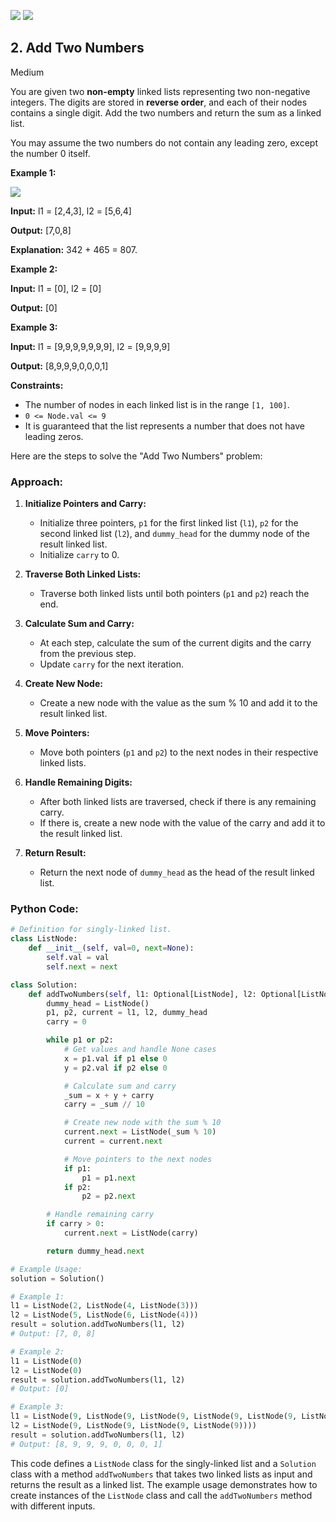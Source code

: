 [![](https://img.shields.io/github/stars/LeetCode-in-Python/LeetCode-in-Python?label=Stars&style=flat-square)](https://github.com/LeetCode-in-Python/LeetCode-in-Python)
[![](https://img.shields.io/github/forks/LeetCode-in-Python/LeetCode-in-Python?label=Fork%20me%20on%20GitHub%20&style=flat-square)](https://github.com/LeetCode-in-Python/LeetCode-in-Python/fork)

## 2\. Add Two Numbers

Medium

You are given two **non-empty** linked lists representing two non-negative integers. The digits are stored in **reverse order**, and each of their nodes contains a single digit. Add the two numbers and return the sum as a linked list.

You may assume the two numbers do not contain any leading zero, except the number 0 itself.

**Example 1:**

![](https://assets.leetcode.com/uploads/2020/10/02/addtwonumber1.jpg)

**Input:** l1 = [2,4,3], l2 = [5,6,4]

**Output:** [7,0,8]

**Explanation:** 342 + 465 = 807. 

**Example 2:**

**Input:** l1 = [0], l2 = [0]

**Output:** [0] 

**Example 3:**

**Input:** l1 = [9,9,9,9,9,9,9], l2 = [9,9,9,9]

**Output:** [8,9,9,9,0,0,0,1] 

**Constraints:**

*   The number of nodes in each linked list is in the range `[1, 100]`.
*   `0 <= Node.val <= 9`
*   It is guaranteed that the list represents a number that does not have leading zeros.

Here are the steps to solve the "Add Two Numbers" problem:

### Approach:

1. **Initialize Pointers and Carry:**
   - Initialize three pointers, `p1` for the first linked list (`l1`), `p2` for the second linked list (`l2`), and `dummy_head` for the dummy node of the result linked list.
   - Initialize `carry` to 0.

2. **Traverse Both Linked Lists:**
   - Traverse both linked lists until both pointers (`p1` and `p2`) reach the end.

3. **Calculate Sum and Carry:**
   - At each step, calculate the sum of the current digits and the carry from the previous step.
   - Update `carry` for the next iteration.

4. **Create New Node:**
   - Create a new node with the value as the sum % 10 and add it to the result linked list.

5. **Move Pointers:**
   - Move both pointers (`p1` and `p2`) to the next nodes in their respective linked lists.

6. **Handle Remaining Digits:**
   - After both linked lists are traversed, check if there is any remaining carry.
   - If there is, create a new node with the value of the carry and add it to the result linked list.

7. **Return Result:**
   - Return the next node of `dummy_head` as the head of the result linked list.

### Python Code:

```python
# Definition for singly-linked list.
class ListNode:
    def __init__(self, val=0, next=None):
        self.val = val
        self.next = next

class Solution:
    def addTwoNumbers(self, l1: Optional[ListNode], l2: Optional[ListNode]) -> Optional[ListNode]:
        dummy_head = ListNode()
        p1, p2, current = l1, l2, dummy_head
        carry = 0

        while p1 or p2:
            # Get values and handle None cases
            x = p1.val if p1 else 0
            y = p2.val if p2 else 0

            # Calculate sum and carry
            _sum = x + y + carry
            carry = _sum // 10

            # Create new node with the sum % 10
            current.next = ListNode(_sum % 10)
            current = current.next

            # Move pointers to the next nodes
            if p1:
                p1 = p1.next
            if p2:
                p2 = p2.next

        # Handle remaining carry
        if carry > 0:
            current.next = ListNode(carry)

        return dummy_head.next

# Example Usage:
solution = Solution()

# Example 1:
l1 = ListNode(2, ListNode(4, ListNode(3)))
l2 = ListNode(5, ListNode(6, ListNode(4)))
result = solution.addTwoNumbers(l1, l2)
# Output: [7, 0, 8]

# Example 2:
l1 = ListNode(0)
l2 = ListNode(0)
result = solution.addTwoNumbers(l1, l2)
# Output: [0]

# Example 3:
l1 = ListNode(9, ListNode(9, ListNode(9, ListNode(9, ListNode(9, ListNode(9, ListNode(9)))))))
l2 = ListNode(9, ListNode(9, ListNode(9, ListNode(9))))
result = solution.addTwoNumbers(l1, l2)
# Output: [8, 9, 9, 9, 0, 0, 0, 1]
```

This code defines a `ListNode` class for the singly-linked list and a `Solution` class with a method `addTwoNumbers` that takes two linked lists as input and returns the result as a linked list. The example usage demonstrates how to create instances of the `ListNode` class and call the `addTwoNumbers` method with different inputs.